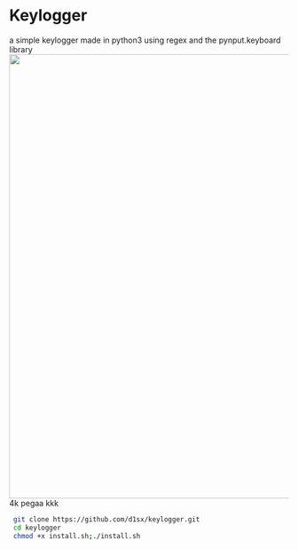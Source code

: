 # Keylogger
a simple keylogger made in python3 using regex and the pynput.keyboard library
 <img src="https://thumbs.gfycat.com/ImmaculateContentCanadagoose-size_restricted.gif" width="800"> 4k pegaa kkk
```bash
 git clone https://github.com/d1sx/keylogger.git
 cd keylogger
 chmod +x install.sh;./install.sh
```

